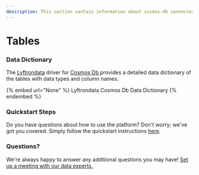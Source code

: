 ```yaml
---
description: This section contain information about cosmos-db connector tables information
---
```


# Tables

### Data Dictionary

The [Lyftrondata](https://www.lyftrondata.com/) driver for [Cosmos Db](None/)[ ](https://www.lyftrondata.com/integration/cosmos-db/)provides a detailed data dictionary of the tables with data types and column names.

{% embed url="None" %}
Lyftrondata Cosmos Db Data Dictionary
{% endembed %}

### Quickstart Steps

Do you have questions about how to use the platform? Don't worry; we've got you covered. Simply follow the quickstart instructions [here](../README.md).

### Questions? <a href="#questions" id="questions"></a>

We're always happy to answer any additional questions you may have! [Set up a meeting with our data experts.](https://www.lyftrondata.com/book-a-meeting/)

